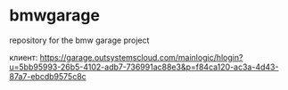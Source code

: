 # bmwgarage
repository for the bmw garage project


клиент:
https://garage.outsystemscloud.com/mainlogic/hlogin?u=5bb95993-26b5-4102-adb7-736991ac88e3&p=f84ca120-ac3a-4d43-87a7-ebcdb9575c8c
